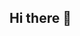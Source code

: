 ## Hi there 👋

<!--
**PrestonStucke/PrestonStucke** is a ✨ _special_ ✨ repository because its `README.md` (this file) appears on your GitHub profile.

Here are some ideas to get you started:

- 🔭 I’m currently working on ...
- 🌱 I’m currently learning ... 
- 👯 I’m looking to collaborate on ...
- 🤔 I’m looking for help with ... All of this brand new to this.
- 💬 Ask me about ...
- 📫 How to reach me: ...
- 😄 Pronouns: ...
- ⚡ Fun fact: ...
-->
